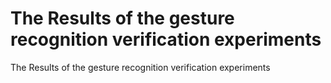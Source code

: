 # The Results of the gesture recognition verification experiments
 The Results of the gesture recognition verification experiments
